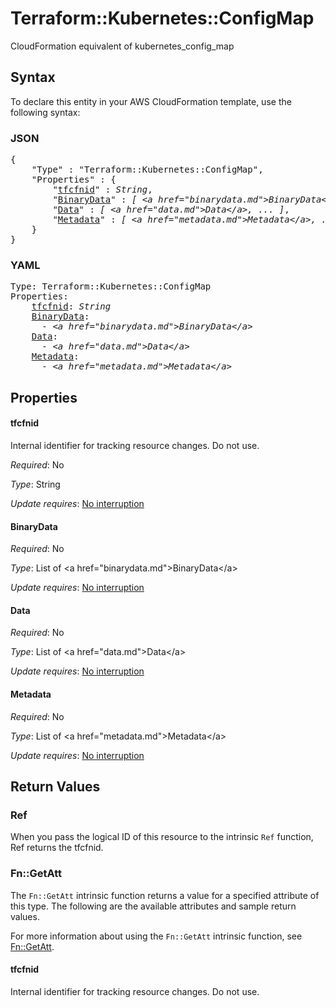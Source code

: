 # Terraform::Kubernetes::ConfigMap

CloudFormation equivalent of kubernetes_config_map

## Syntax

To declare this entity in your AWS CloudFormation template, use the following syntax:

### JSON

<pre>
{
    "Type" : "Terraform::Kubernetes::ConfigMap",
    "Properties" : {
        "<a href="#tfcfnid" title="tfcfnid">tfcfnid</a>" : <i>String</i>,
        "<a href="#binarydata" title="BinaryData">BinaryData</a>" : <i>[ &lt;a href=&#34;binarydata.md&#34;&gt;BinaryData&lt;/a&gt;, ... ]</i>,
        "<a href="#data" title="Data">Data</a>" : <i>[ &lt;a href=&#34;data.md&#34;&gt;Data&lt;/a&gt;, ... ]</i>,
        "<a href="#metadata" title="Metadata">Metadata</a>" : <i>[ &lt;a href=&#34;metadata.md&#34;&gt;Metadata&lt;/a&gt;, ... ]</i>
    }
}
</pre>

### YAML

<pre>
Type: Terraform::Kubernetes::ConfigMap
Properties:
    <a href="#tfcfnid" title="tfcfnid">tfcfnid</a>: <i>String</i>
    <a href="#binarydata" title="BinaryData">BinaryData</a>: <i>
      - &lt;a href=&#34;binarydata.md&#34;&gt;BinaryData&lt;/a&gt;</i>
    <a href="#data" title="Data">Data</a>: <i>
      - &lt;a href=&#34;data.md&#34;&gt;Data&lt;/a&gt;</i>
    <a href="#metadata" title="Metadata">Metadata</a>: <i>
      - &lt;a href=&#34;metadata.md&#34;&gt;Metadata&lt;/a&gt;</i>
</pre>

## Properties

#### tfcfnid

Internal identifier for tracking resource changes. Do not use.

_Required_: No

_Type_: String

_Update requires_: [No interruption](https://docs.aws.amazon.com/AWSCloudFormation/latest/UserGuide/using-cfn-updating-stacks-update-behaviors.html#update-no-interrupt)

#### BinaryData

_Required_: No

_Type_: List of &lt;a href=&#34;binarydata.md&#34;&gt;BinaryData&lt;/a&gt;

_Update requires_: [No interruption](https://docs.aws.amazon.com/AWSCloudFormation/latest/UserGuide/using-cfn-updating-stacks-update-behaviors.html#update-no-interrupt)

#### Data

_Required_: No

_Type_: List of &lt;a href=&#34;data.md&#34;&gt;Data&lt;/a&gt;

_Update requires_: [No interruption](https://docs.aws.amazon.com/AWSCloudFormation/latest/UserGuide/using-cfn-updating-stacks-update-behaviors.html#update-no-interrupt)

#### Metadata

_Required_: No

_Type_: List of &lt;a href=&#34;metadata.md&#34;&gt;Metadata&lt;/a&gt;

_Update requires_: [No interruption](https://docs.aws.amazon.com/AWSCloudFormation/latest/UserGuide/using-cfn-updating-stacks-update-behaviors.html#update-no-interrupt)

## Return Values

### Ref

When you pass the logical ID of this resource to the intrinsic `Ref` function, Ref returns the tfcfnid.

### Fn::GetAtt

The `Fn::GetAtt` intrinsic function returns a value for a specified attribute of this type. The following are the available attributes and sample return values.

For more information about using the `Fn::GetAtt` intrinsic function, see [Fn::GetAtt](https://docs.aws.amazon.com/AWSCloudFormation/latest/UserGuide/intrinsic-function-reference-getatt.html).

#### tfcfnid

Internal identifier for tracking resource changes. Do not use.

